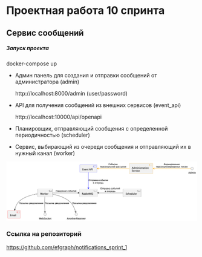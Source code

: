 # Проектная работа 10 спринта

## Сервис сообщений

##### Запуск проекта 

docker-compose up


- Админ панель для создания и отправки сообщений от администратора (admin)

    http://localhost:8000/admin (user/password)
    
- API для получения сообщений из внешних сервисов (event_api)

    http://localhost:10000/api/openapi

- Планировщик, отправляющий сообщения с определенной периодичностью (scheduler)


- Сервис, выбирающий из очереди сообщения и отправляющий их в нужный канал (worker)


![Схема API](./uml/notification.png?raw=true)


### Ссылка на репозиторий


https://github.com/efgraph/notifications_sprint_1